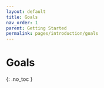 ```yaml
---
layout: default
title: Goals
nav_order: 1
parent: Getting Started
permalink: pages/introduction/goals
---
```


# Goals
{: .no_toc }